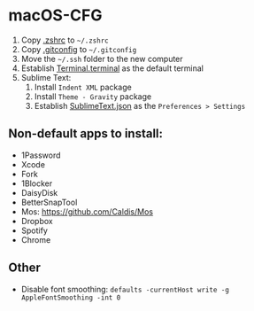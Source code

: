 # macOS-CFG

1. Copy [.zshrc](https://github.com/xmollv/macOS-cfg/blob/master/.zshrc) to `~/.zshrc`
2. Copy [.gitconfig](https://github.com/xmollv/macOS-cfg/blob/master/.gitconfig) to `~/.gitconfig`
3. Move the `~/.ssh` folder to the new computer
4. Establish [Terminal.terminal](https://github.com/xmollv/macOS-cfg/blob/master/Terminal.terminal) as the default terminal
5. Sublime Text:
    1. Install `Indent XML` package
    2. Install `Theme - Gravity` package
    3. Establish [SublimeText.json](https://github.com/xmollv/macOS-cfg/blob/master/SublimeText.json) as the `Preferences > Settings`

## Non-default apps to install:
- 1Password
- Xcode
- Fork
- 1Blocker
- DaisyDisk
- BetterSnapTool
- Mos: https://github.com/Caldis/Mos
- Dropbox
- Spotify
- Chrome

## Other

- Disable font smoothing: `defaults -currentHost write -g AppleFontSmoothing -int 0`
